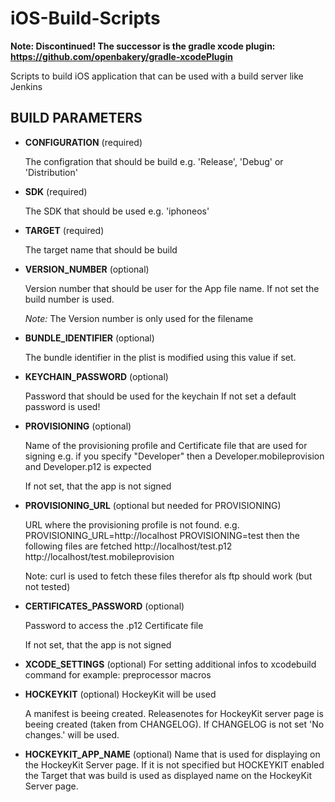 
iOS-Build-Scripts
=================

__Note: Discontinued! The successor is the gradle xcode plugin: https://github.com/openbakery/gradle-xcodePlugin__

Scripts to build iOS application that can be used with a build server like Jenkins



BUILD PARAMETERS
-----------------

* __CONFIGURATION__ (required)

  The configration that should be build
  e.g. 'Release', 'Debug' or 'Distribution'


* __SDK__ (required)

  The SDK that should be used
  e.g. 'iphoneos'


* __TARGET__ (required)

  The target name that should be build


* __VERSION_NUMBER__ (optional)

  Version number that should be user for the App file name. 
  If not set the build number is used.

  _Note:_ The Version number is only used for the filename


* __BUNDLE_IDENTIFIER__ (optional)

  The bundle identifier in the plist is modified using this value if set.


* __KEYCHAIN_PASSWORD__ (optional)

  Password that should be used for the keychain
  If not set a default password is used!


* __PROVISIONING__ (optional)

  Name of the provisioning profile and Certificate file that are used for signing
  e.g. if you specify "Developer" then a Developer.mobileprovision and Developer.p12 is expected

  If not set, that the app is not signed

* __PROVISIONING_URL__ (optional but needed for PROVISIONING)

  URL where the provisioning profile is not found.
	e.g.
	PROVISIONING_URL=http://localhost
	PROVISIONING=test
	then the following files are fetched
	http://localhost/test.p12
	http://localhost/test.mobileprovision
	
	Note: curl is used to fetch these files therefor als ftp should work (but not tested)


* __CERTIFICATES_PASSWORD__ (optional)

  Password to access the .p12 Certificate file
  
  If not set, that the app is not signed
  
* __XCODE_SETTINGS__ (optional)
  For setting additional infos to xcodebuild command for example:
  preprocessor macros
  
* __HOCKEYKIT__ (optional)
  HockeyKit will be used
  
  A manifest is beeing created.
  Releasenotes for HockeyKit server page is beeing created (taken from CHANGELOG). If CHANGELOG is not set
  'No changes.' will be used.
  
* __HOCKEYKIT_APP_NAME__ (optional)
  Name that is used for displaying on the HockeyKit Server page.
  If it is not specified but HOCKEYKIT enabled the Target that was build is used as displayed name on 
  the HockeyKit Server page.
  
